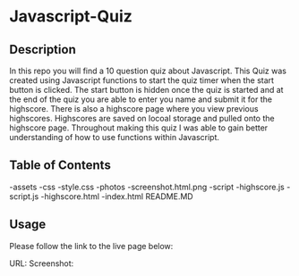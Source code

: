 # Javascript-Quiz

## Description

In this repo you will find a 10 question quiz about Javascript. This Quiz was created using Javascript functions to start the quiz timer when the start button is clicked. The start button is hidden once the quiz is started and at the end of the quiz you are able to enter you name and submit it for the highscore. There is also a highscore page where you view previous highscores. Highscores are saved on locoal storage and pulled onto the highscore page. Throughout making this quiz I was able to gain better understanding of how to use functions within Javascript. 

## Table of Contents 

-assets
    -css
        -style.css
    -photos
        -screenshot.html.png
    -script
        -highscore.js
        -script.js
-highscore.html
-index.html
README.MD


## Usage

Please follow the link to the live page below:

URL:
Screenshot:
